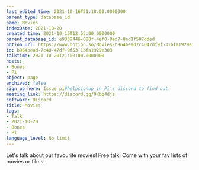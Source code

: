 ```yaml
---
last_edited_time: 2021-10-16T21:18:00.0000000
parent_type: database_id
name: Movies
indexDate: 2021-10-20
created_time: 2021-10-15T12:55:00.0000000
parent_database_id: e9339446-880f-4ef0-8ad7-8ad1f507dded
notion_url: https://www.notion.so/Movies-b964bead7c4047df9f531bfa1929e303
id: b964bead-7c40-47df-9f53-1bfa1929e303
talktime: 2021-10-20T21:00:00.0000000
hosts:
- Bones
- Pi
object: page
archived: false
sign_up_here: Issue pi#helpsignup in Pi's discord to find out.
meeting_link: https://discord.gg/9Kbq4djs
software: Discord
title: Movies
tags:
- Talk
- 2021-10-20
- Bones
- Pi
language_level: No limit
---
```


Let's talk about our favourite movies!
Free talk! Come with your fav lists of movies or films!


